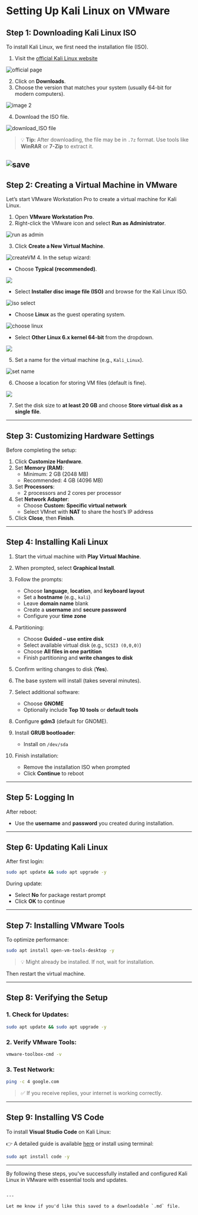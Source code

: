 # Setting Up Kali Linux on VMware

## Step 1: Downloading Kali Linux ISO

To install Kali Linux, we first need the installation file (ISO).

1. Visit the [official Kali Linux website](https://www.kali.org/get-kali/)

![official page](assets/01_official_kali_websit.png)
 
2. Click on **Downloads**.
3. Choose the version that matches your system (usually 64-bit for modern computers).

![image 2](assets/02_installer_image.png)

4. Download the ISO file.

![download_ISO file](assets/03_download_Iso.png)

> 💡 **Tip:** After downloading, the file may be in `.7z` format. Use tools like **WinRAR** or **7-Zip** to extract it.

![save](assets/04_saveExplorerfile.png)
---

## Step 2: Creating a Virtual Machine in VMware

Let’s start VMware Workstation Pro to create a virtual machine for Kali Linux.

1. Open **VMware Workstation Pro**.
2. Right-click the VMware icon and select **Run as Administrator**.

![run as admin](assets/05_runasadmin.png)

3. Click **Create a New Virtual Machine**.

![createVM](assets/06_createNewVm.png)
4. In the setup wizard:
   - Choose **Typical (recommended)**.

![](assets/07_wizardNext.png)

   - Select **Installer disc image file (ISO)** and browse for the Kali Linux ISO.

![iso select](assets/08_isoSelect.png)

   - Choose **Linux** as the guest operating system.

![choose linux](assets/09_pickLinux.png)

   - Select **Other Linux 6.x kernel 64-bit** from the dropdown.

![](assets/10_otherLinux.png)  

5. Set a name for the virtual machine (e.g., `Kali_Linux`).

![set name](assets/11_nameVM.png)

6. Choose a location for storing VM files (default is fine).

![](assets/12_romStoreDisk.png)

7. Set the disk size to **at least 20 GB** and choose **Store virtual disk as a single file**.

---

## Step 3: Customizing Hardware Settings

Before completing the setup:

1. Click **Customize Hardware**.
2. Set **Memory (RAM)**:
   - Minimum: 2 GB (2048 MB)
   - Recommended: 4 GB (4096 MB)
3. Set **Processors**:
   - 2 processors and 2 cores per processor
4. Set **Network Adapter**:
   - Choose **Custom: Specific virtual network**
   - Select VMnet with **NAT** to share the host’s IP address
5. Click **Close**, then **Finish**.

---

## Step 4: Installing Kali Linux

1. Start the virtual machine with **Play Virtual Machine**.
2. When prompted, select **Graphical Install**.
3. Follow the prompts:
   - Choose **language**, **location**, and **keyboard layout**
   - Set a **hostname** (e.g., `kali`)
   - Leave **domain name** blank
   - Create a **username** and **secure password**
   - Configure your **time zone**

4. Partitioning:
   - Choose **Guided – use entire disk**
   - Select available virtual disk (e.g., `SCSI3 (0,0,0)`)
   - Choose **All files in one partition**
   - Finish partitioning and **write changes to disk**

5. Confirm writing changes to disk (**Yes**).
6. The base system will install (takes several minutes).
7. Select additional software:
   - Choose **GNOME**
   - Optionally include **Top 10 tools** or **default tools**
8. Configure **gdm3** (default for GNOME).
9. Install **GRUB bootloader**:
   - Install on `/dev/sda`
10. Finish installation:
    - Remove the installation ISO when prompted
    - Click **Continue** to reboot

---

## Step 5: Logging In

After reboot:

- Use the **username** and **password** you created during installation.

---

## Step 6: Updating Kali Linux

After first login:

```bash
sudo apt update && sudo apt upgrade -y
````

During update:

* Select **No** for package restart prompt
* Click **OK** to continue

---

## Step 7: Installing VMware Tools

To optimize performance:

```bash
sudo apt install open-vm-tools-desktop -y
```

> 💡 Might already be installed. If not, wait for installation.

Then restart the virtual machine.

---

## Step 8: Verifying the Setup

### 1. Check for Updates:

```bash
sudo apt update && sudo apt upgrade -y
```

### 2. Verify VMware Tools:

```bash
vmware-toolbox-cmd -v
```

### 3. Test Network:

```bash
ping -c 4 google.com
```

> ✅ If you receive replies, your internet is working correctly.

---

## Step 9: Installing VS Code

To install **Visual Studio Code** on Kali Linux:

👉 A detailed guide is available [here](https://code.visualstudio.com/docs/setup/linux) or install using terminal:

```bash
sudo apt install code -y
```

---

By following these steps, you've successfully installed and configured Kali Linux in VMware with essential tools and updates.

```

---

Let me know if you'd like this saved to a downloadable `.md` file.
```
